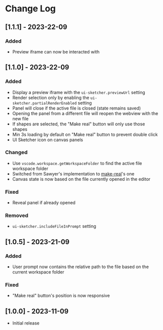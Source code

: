 # Change Log

## [1.1.1] - 2023-22-09

### Added

- Preview iframe can now be interacted with

## [1.1.0] - 2023-22-09

### Added

- Display a preview iframe with the `ui-sketcher.previewUrl` setting
- Render selection only by enabling the `ui-sketcher.partialRenderEnabled` setting
- Panel will close if the active file is closed (state remains saved)
- Opening the panel from a different file will reopen the webview with the new file
- If shapes are selected, the "Make real" button will only use those shapes
- Min 3s loading by default on "Make real" button to prevent double click
- UI Sketcher icon on canvas panels

### Changed

- Use `vscode.workspace.getWorkspaceFolder` to find the active file workspace folder
- Switched from Sawyer's implementation to [make-real](https://github.com/tldraw/make-real/tree/main)'s one
- Canvas state is now based on the file currently opened in the editor

### Fixed

- Reveal panel if already opened

### Removed

- `ui-sketcher.includeFileInPrompt` setting

## [1.0.5] - 2023-21-09

### Added

- User prompt now contains the relative path to the file based on the current workspace folder

### Fixed

- "Make real" button's position is now responsive

## [1.0.0] - 2023-11-09

- Initial release
